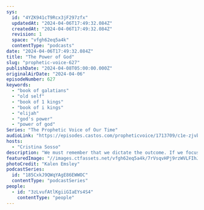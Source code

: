 ```yaml
---
sys:
  id: "4YZK941cT9Rcx3jF297zfx"
  updatedAt: "2024-04-06T17:49:32.084Z"
  createdAt: "2024-04-06T17:49:32.084Z"
  revision: 1
  space: "vfgh62eq5a4k"
  contentType: "podcasts"
date: "2024-04-06T17:49:32.084Z"
title: "The Power of God"
slug: "prophetic-voice-627"
publishDate: "2024-04-08T05:00:00.000Z"
originalAirDate: "2024-04-06"
episodeNumber: 627
keywords:
  - "book of galatians"
  - "old self"
  - "book of 1 kings"
  - "book of i kings"
  - "elijah"
  - "god's power"
  - "power of god"
Series: "The Prophetic Voice of Our Time"
audioLink: "https://episodes.castos.com/propheticvoice/1713709/c1e-zjvbm5q81tngqgj-gd4kpdpohwnr-awuj8y.mp3?_gl=1*hji1md*_gcl_au*MTc3ODk1Mzc0Mi4xNzEwNzc3NjI3"
hosts:
  - "Cristina Sosso"
description: "We must remember that we dictate the outcome. If we focus on obeying God, we will accomplish so much. So let us look forward and not dwell on sins of the past, or the wrongs that have been done to us. We must push ahead and choose to be either hot or cold, we cannot waiver between any longer."
featuredImage: "//images.ctfassets.net/vfgh62eq5a4k/7rVsqvHPj9rzWVLFIhJPtu/68e7b59eb8bb13b63f3cb41b9ba88224/kalen-emsley-mgJSkgIo_JI-unsplash.jpg"
photoCredit: "Kalen Emsley"
podcastSeries:
  id: "185CxkJ9QWqYAgE86EWWOC"
  contentType: "podcastSeries"
people:
  - id: "3zLvufAtlKgiiGIaEYs4S4"
    contentType: "people"
---
```

